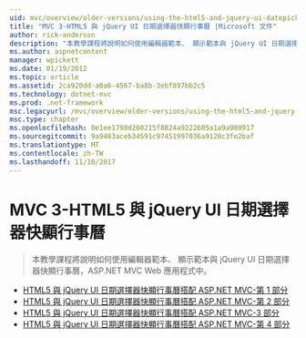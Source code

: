 ```yaml
---
uid: mvc/overview/older-versions/using-the-html5-and-jquery-ui-datepicker-popup-calendar-with-aspnet-mvc/index
title: "MVC 3-HTML5 與 jQuery UI 日期選擇器快顯行事曆 |Microsoft 文件"
author: rick-anderson
description: "本教學課程將說明如何使用編輯器範本、 顯示範本與 jQuery UI 日期選擇器快顯行事曆，ASP.NET MVC Web 應用程式中。"
ms.author: aspnetcontent
manager: wpickett
ms.date: 01/19/2012
ms.topic: article
ms.assetid: 2ca920dd-a0a6-4567-ba8b-3ebf897bb2c5
ms.technology: dotnet-mvc
ms.prod: .net-framework
msc.legacyurl: /mvc/overview/older-versions/using-the-html5-and-jquery-ui-datepicker-popup-calendar-with-aspnet-mvc
msc.type: chapter
ms.openlocfilehash: 0e1ee1798d260215f8824a9222605a1a9a900917
ms.sourcegitcommit: 9a9483aceb34591c97451997036a9120c3fe2baf
ms.translationtype: MT
ms.contentlocale: zh-TW
ms.lasthandoff: 11/10/2017
---
```

<a name="mvc-3---the-html5-and-jquery-ui-datepicker-popup-calendar"></a>MVC 3-HTML5 與 jQuery UI 日期選擇器快顯行事曆
====================
> 本教學課程將說明如何使用編輯器範本、 顯示範本與 jQuery UI 日期選擇器快顯行事曆，ASP.NET MVC Web 應用程式中。


- [HTML5 與 jQuery UI 日期選擇器快顯行事曆搭配 ASP.NET MVC-第 1 部分](using-the-html5-and-jquery-ui-datepicker-popup-calendar-with-aspnet-mvc-part-1.md)
- [HTML5 與 jQuery UI 日期選擇器快顯行事曆搭配 ASP.NET MVC-第 2 部分](using-the-html5-and-jquery-ui-datepicker-popup-calendar-with-aspnet-mvc-part-2.md)
- [HTML5 與 jQuery UI 日期選擇器快顯行事曆搭配 ASP.NET MVC-3 部分](using-the-html5-and-jquery-ui-datepicker-popup-calendar-with-aspnet-mvc-part-3.md)
- [HTML5 與 jQuery UI 日期選擇器快顯行事曆搭配 ASP.NET MVC-第 4 部分](using-the-html5-and-jquery-ui-datepicker-popup-calendar-with-aspnet-mvc-part-4.md)
